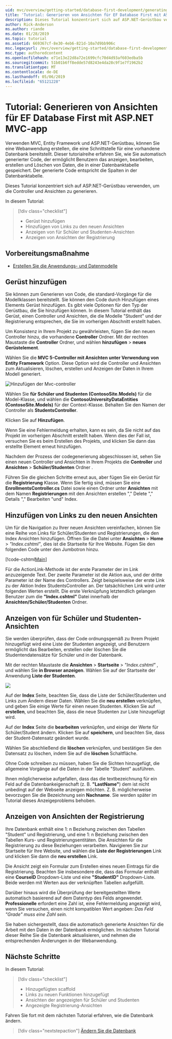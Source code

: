 ```yaml
---
uid: mvc/overview/getting-started/database-first-development/generating-views
title: 'Tutorial: Generieren von Ansichten für EF Database First mit ASP.NET MVC-app'
description: Dieses Tutorial konzentriert sich auf ASP.NET-Gerüstbau verwenden, um die Controller und Ansichten zu generieren.
author: Rick-Anderson
ms.author: riande
ms.date: 01/28/2019
ms.topic: tutorial
ms.assetid: 669367cf-8e30-4eb6-821d-10a7d9bb906c
msc.legacyurl: /mvc/overview/getting-started/database-first-development/generating-views
msc.type: authoredcontent
ms.openlocfilehash: e71e13e22d8a72e1699cfc70d4d93af603edba5b
ms.sourcegitcommit: 51b01b6ff8edde57d8243e4da28c9f1e7f1962b2
ms.translationtype: MT
ms.contentlocale: de-DE
ms.lasthandoff: 05/06/2019
ms.locfileid: "65121228"
---
```

# <a name="tutorial-generate-views-for-ef-database-first-with-aspnet-mvc-app"></a>Tutorial: Generieren von Ansichten für EF Database First mit ASP.NET MVC-app

Verwenden MVC, Entity Framework und ASP.NET-Gerüstbau, können Sie eine Webanwendung erstellen, die eine Schnittstelle für eine vorhandene Datenbank bereitstellt. Dieser tutorialreihe erfahren Sie, wie Sie automatisch generierter Code, der ermöglicht Benutzern das anzeigen, bearbeiten, erstellen und Löschen von Daten, die in einer Datenbanktabelle gespeichert. Der generierte Code entspricht die Spalten in der Datenbanktabelle.

Dieses Tutorial konzentriert sich auf ASP.NET-Gerüstbau verwenden, um die Controller und Ansichten zu generieren.

In diesem Tutorial:

> [!div class="checklist"]
> * Gerüst hinzufügen
> * Hinzufügen von Links zu den neuen Ansichten
> * Anzeigen von für Schüler und Studenten-Ansichten
> * Anzeigen von Ansichten der Registrierung

## <a name="prerequisite"></a>Vorbereitungsmaßnahme

* [Erstellen Sie die Anwendungs- und Datenmodelle](creating-the-web-application.md)

## <a name="add-scaffold"></a>Gerüst hinzufügen

Sie können zum Generieren von Code, die standard-Vorgänge für die Modellklassen bereitstellt. Sie können den Code durch Hinzufügen eines Elements Gerüst hinzufügen. Es gibt viele Optionen für den Typ der Gerüstbau, die Sie hinzufügen können. In diesem Tutorial enthält das Gerüst, einen Controller und Ansichten, die die Modelle "Student" und der Registrierung entsprechen, die Sie im vorherigen Abschnitt erstellt haben.

Um Konsistenz in Ihrem Projekt zu gewährleisten, fügen Sie den neuen Controller hinzu, die vorhandene **Controller** Ordner. Mit der rechten Maustaste die **Controller** Ordner, und wählen **hinzufügen** > **neues Gerüstelement**.

Wählen Sie die **MVC 5-Controller mit Ansichten unter Verwendung von Entity Framework** Option. Diese Option wird die Controller und Ansichten zum Aktualisieren, löschen, erstellen und Anzeigen der Daten in Ihrem Modell generiert.

![Hinzufügen der Mvc-controller](generating-views/_static/image2.png)

Wählen Sie **für Schüler und Studenten (ContosoSite.Models)** für die Model-Klasse, und wählen die **ContosoUniversityDataEntities (ContosoSite.Models)** für der Context-Klasse. Behalten Sie den Namen der Controller als **StudentsController**.

Klicken Sie auf **Hinzufügen**.

Wenn Sie eine Fehlermeldung erhalten, kann es sein, da Sie nicht auf das Projekt im vorherigen Abschnitt erstellt haben. Wenn dies der Fall ist, versuchen Sie es beim Erstellen des Projekts, und klicken Sie dann das erstellte Element erneut hinzufügen.

Nachdem der Prozess der codegenerierung abgeschlossen ist, sehen Sie einen neuen Controller und Ansichten in Ihrem Projekts die **Controller** und **Ansichten** > **Schüler/Studenten** Ordner .

Führen Sie die gleichen Schritte erneut aus, aber fügen Sie ein Gerüst für die **Registrierung** Klasse. Wenn Sie fertig sind, müssen Sie eine **EnrollmentsController.cs** Datei sowie einen Ordner unter **Ansichten** mit dem Namen **Registrierungen** mit den Ansichten erstellen "," Delete "," Details "," Bearbeiten "und" Index.

## <a name="add-links-to-new-views"></a>Hinzufügen von Links zu den neuen Ansichten

Um für die Navigation zu Ihrer neuen Ansichten vereinfachen, können Sie eine Reihe von Links für Schüler/Studenten und Registrierungen, die den Index Ansichten hinzufügen. Öffnen Sie die Datei unter **Ansichten** > **Home** > *"Index.cshtml"*, dies ist die Startseite für Ihre Website. Fügen Sie den folgenden Code unter den Jumbotron hinzu.

[!code-cshtml[Main](generating-views/samples/sample1.cshtml)]

Für die ActionLink-Methode ist der erste Parameter der im Link anzuzeigende Text. Der zweite Parameter ist die Aktion aus, und der dritte Parameter ist der Name des Controllers. Zeigt beispielsweise der erste Link zu der Aktion Index StudentsController an. Der tatsächlichen Link wird unter folgenden Werten erstellt. Die erste Verknüpfung letztendlich gelangen Benutzer zum die **"Index.cshtml"** Datei innerhalb der **Ansichten/Schüler/Studenten** Ordner.

## <a name="display-student-views"></a>Anzeigen von für Schüler und Studenten-Ansichten

Sie werden überprüfen, dass der Code ordnungsgemäß zu Ihrem Projekt hinzugefügt wird eine Liste der Studenten angezeigt, und Benutzern ermöglicht das Bearbeiten, erstellen oder löschen Sie die Studentendatensätze für Schüler und in der Datenbank.

Mit der rechten Maustaste die **Ansichten** > **Startseite** > *"Index.cshtml"* , und wählen Sie **in Browser anzeigen**. Wählen Sie auf der Startseite der Anwendung **Liste der Studenten**.

![](generating-views/_static/image6.png)

Auf der **Index** Seite, beachten Sie, dass die Liste der Schüler/Studenten und Links zum Ändern dieser Daten. Wählen Sie die **neu erstellen** verknüpfen, und geben Sie einige Werte für einen neuen Studenten. Klicken Sie auf **erstellen**, und beachten Sie, dass die neue Studenten zur Liste hinzugefügt wird.

Auf der **Index** Seite die **bearbeiten** verknüpfen, und einige der Werte für Schüler/Student ändern. Klicken Sie auf **speichern**, und beachten Sie, dass der Student-Datensatz geändert wurde.

Wählen Sie abschließend die **löschen** verknüpfen, und bestätigen Sie den Datensatz zu löschen, indem Sie auf die **löschen** Schaltfläche.

Ohne Code schreiben zu müssen, haben Sie die Sichten hinzugefügt, die allgemeine Vorgänge auf die Daten in der Tabelle "Student" ausführen.

Ihnen möglicherweise aufgefallen, dass das die textbezeichnung für ein Feld auf die Datenbankeigenschaft (z. B. **"LastName"**) dem ist nicht unbedingt auf der Webseite anzeigen möchten. Z. B. möglicherweise bevorzugen Sie die Bezeichnung sein **Nachname**. Sie werden später im Tutorial dieses Anzeigeproblems behoben.

## <a name="display-enrollment-views"></a>Anzeigen von Ansichten der Registrierung

Ihre Datenbank enthält eine 1: n Beziehung zwischen den Tabellen "Student" und Registrierung, und eine 1: n Beziehung zwischen den Tabellen Kurs- und Registrierungsentitäten. Die Ansichten für die Registrierung zu diese Beziehungen verarbeiten. Navigieren Sie zur Startseite für Ihre Website, und wählen die **Liste der Registrierungen** Link und klicken Sie dann die **neu erstellen** Link.

Die Ansicht zeigt ein Formular zum Erstellen eines neuen Eintrags für die Registrierung. Beachten Sie insbesondere die, dass das Formular enthält eine **CourseID** Dropdown-Liste und eine **"StudentID"** Dropdown-Liste. Beide werden mit Werten aus der verknüpften Tabellen aufgefüllt.

Darüber hinaus wird die Überprüfung der bereitgestellten Werte automatisch basierend auf dem Datentyp des Felds angewendet. **Professionelle** erfordert eine Zahl ist, eine Fehlermeldung angezeigt wird, wenn Sie versuchen, einen nicht kompatiblen Wert angeben: *Das Feld "Grade" muss eine Zahl sein.*

Sie haben sichergestellt, dass die automatisch generierte Ansichten für die Arbeit mit den Daten in der Datenbank ermöglichen. Im nächsten Tutorial dieser Reihe Sie die Datenbank aktualisieren, und nehmen die entsprechenden Änderungen in der Webanwendung.

## <a name="next-steps"></a>Nächste Schritte

In diesem Tutorial:

> [!div class="checklist"]
> * Hinzugefügten scaffold
> * Links zu neuen Funktionen hinzugefügt
> * Ansichten der angezeigten für Schüler und Studenten
> * Angezeigte Registrierung-Ansichten

Fahren Sie fort mit dem nächsten Tutorial erfahren, wie die Datenbank ändern.
> [!div class="nextstepaction"]
> [Ändern Sie die Datenbank](changing-the-database.md)